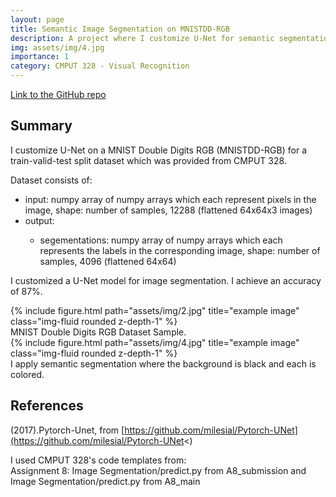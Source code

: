 ```yaml
---
layout: page
title: Semantic Image Segmentation on MNISTDD-RGB
description: A project where I customize U-Net for semantic segmentation on double digit MNIST RGB.
img: assets/img/4.jpg
importance: 1
category: CMPUT 328 - Visual Recognition
---
```


[Link to the GitHub repo](https://github.com/Leen-Alzebdeh/YOLOv5-UNet-Double-MNIST/tree/main/Image%20Segmentation)

## Summary

I customize U-Net on a MNIST Double Digits RGB (MNISTDD-RGB) for a train-valid-test split dataset which was provided from CMPUT 328.

Dataset consists of:

<ul>
<li>input: numpy array of numpy arrays which each represent pixels in the image, shape: number of samples, 12288 (flattened 64x64x3 images)</li>
<li>output:</li>
<ul>
<li>segementations: numpy array of numpy arrays which each represents the labels in the corresponding image, shape: number of samples, 4096 (flattened 64x64)</li>
</ul></ul>

I customized a U-Net model for image segmentation. I achieve an accuracy of 87%.

<div class="row justify-content-sm-center">
    <div class="col-sm-8 mt-3 mt-md-0">
        {% include figure.html path="assets/img/2.jpg" title="example image" class="img-fluid rounded z-depth-1" %}
    </div>
</div>
<div class="caption">
    MNIST Double Digits RGB Dataset Sample.
</div>
<div class="row justify-content-md-center">
    <div class="col-sm-8 mt-3 mt-md-0">
        {% include figure.html path="assets/img/4.jpg" title="example image" class="img-fluid rounded z-depth-1" %}
    </div>
</div>
<div class="caption">
    I apply semantic segmentation where the background is black and each is colored.
</div>

## References

(2017).Pytorch-Unet, from [https://github.com/milesial/Pytorch-UNet](https://github.com/milesial/Pytorch-UNet<)<br>

I used CMPUT 328's code templates from: <br>
Assignment 8: Image Segmentation/predict.py from A8_submission and Image Segmentation/predict.py from A8_main
